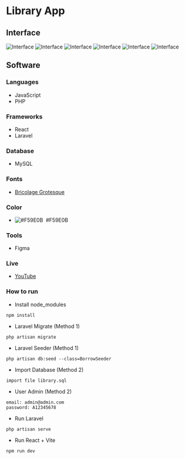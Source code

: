 # Library App

## Interface
![Interface](https://raw.githubusercontent.com/luqmanherifa/ifabula-library-app/main/screenshot-1.png)
![Interface](https://raw.githubusercontent.com/luqmanherifa/ifabula-library-app/main/screenshot-2.png)
![Interface](https://raw.githubusercontent.com/luqmanherifa/ifabula-library-app/main/screenshot-3.png)
![Interface](https://raw.githubusercontent.com/luqmanherifa/ifabula-library-app/main/screenshot-4.png)
![Interface](https://raw.githubusercontent.com/luqmanherifa/ifabula-library-app/main/screenshot-5.png)
![Interface](https://raw.githubusercontent.com/luqmanherifa/ifabula-library-app/main/screenshot-6.png)

## Software
### Languages
  - JavaScript
  - PHP

### Frameworks
  - React
  - Laravel

### Database
  - MySQL

### Fonts
  - [Bricolage Grotesque](https://fonts.google.com/specimen/Bricolage+Grotesque)

### Color
  - ![#F59E0B](https://placehold.co/20x20/F59E0B/F59E0B.png)  #F59E0B

### Tools
  - Figma

### Live
  - [YouTube](https://youtu.be/fEXozEhOGZk)

### How to run
  - Install node_modules
```
npm install
```
  - Laravel Migrate (Method 1)
```
php artisan migrate
```
  - Laravel Seeder (Method 1)
```
php artisan db:seed --class=BorrowSeeder
```
  - Import Database (Method 2)
```
import file library.sql
```
  - User Admin (Method 2)
```
email: admin@admin.com
password: A12345678
```
  - Run Laravel
```
php artisan serve
```
  - Run React + Vite
```
npm run dev
```
